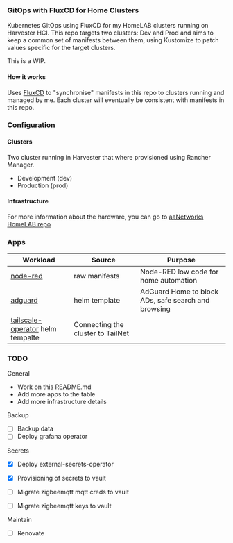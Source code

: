 ### GitOps with FluxCD for Home Clusters

Kubernetes GitOps using FluxCD for my HomeLAB clusters running on Harvester HCI. This repo targets two clusters: Dev and Prod and aims to keep a common set of manifests between them, using Kustomize to patch values specific for the target clusters.

This is a WIP.

#### How it works

Uses [FluxCD](https://fluxcd.io/docs/) to "synchronise" manifests in this repo to clusters running and managed by me. Each cluster will eventually be consistent with manifests in this repo.

### Configuration

#### Clusters

Two cluster running in Harvester that where provisioned using Rancher Manager.

* Development (dev)
* Production (prod)

#### Infrastructure

For more information about the hardware, you can go to [aaNetworks HomeLAB repo](https://github.com/aaNetworks/HomeLAB)

### Apps

| Workload | Source | Purpose |
| -------- | ------ | ------- |
| [node-red](https://nodered.org/) | raw manifests | Node-RED low code for home automation |
| [adguard]() | helm template | AdGuard Home to block ADs, safe search and browsing |
| [tailscale-operator](https://tailscale.com/kb/1236/kubernetes-operator) helm tempalte | Connecting the cluster to TailNet |


### TODO

General
* Work on this README.md
* Add more apps to the table
* Add more infrastructure details

Backup
 - [ ] Backup data
 - [ ] Deploy grafana operator

Secrets
 - [x] Deploy external-secrets-operator
 - [x] Provisioning of secrets to vault
 - [ ] Migrate zigbeemqtt mqtt creds to vault
 - [ ] Migrate zigbeemqtt keys to vault


Maintain
 - [ ] Renovate

